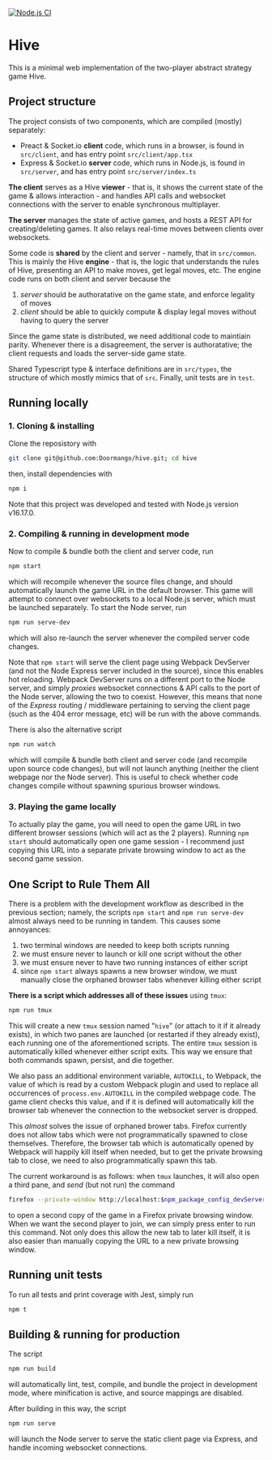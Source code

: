 [![Node.js CI](https://github.com/Doormango/hive/actions/workflows/node.js.yml/badge.svg)](https://github.com/Doormango/hive/actions/workflows/node.js.yml)

# Hive
This is a minimal web implementation of the two-player abstract strategy game Hive.

## Project structure

The project consists of two components, which are compiled (mostly) separately:
- Preact & Socket.io **client** code, which runs in a browser, is found in
    ```src/client```,
    and has entry point
    ```src/client/app.tsx```
- Express & Socket.io **server** code, which runs in Node.js, is found in
    ```src/server```,
    and has entry point
    ```src/server/index.ts```

**The client** serves as a Hive **viewer** - that is, it shows the current state of the game & allows interaction - and handles API calls and websocket connections with the server to enable synchronous multiplayer.

**The server** manages the state of active games, and hosts a REST API for creating/deleting games. It also relays real-time moves between clients over websockets.

Some code is **shared** by the client and server - namely, that in
```src/common```. This is mainly the Hive **engine** - that is, the logic that understands the rules of Hive, presenting an API to make moves, get legal moves, etc. The engine code runs on both client and server because the
1. *server* should be authoratative on the game state, and enforce legality of moves
2. *client* should be able to quickly compute & display legal moves without having to query the server

Since the game state is distributed, we need additional code to maintiain parity. Whenever there is a disagreement, the server is authoratative; the client requests and loads the server-side game state.

Shared Typescript type & interface definitions are in ```src/types```, the structure of which mostly mimics that of ```src```. Finally, unit tests are in ```test```.

## Running locally

### 1. Cloning & installing

Clone the reposistory with
```bash
git clone git@github.com:Doormango/hive.git; cd hive
```
then, install dependencies with
```bash
npm i
```

Note that this project was developed and tested with Node.js version v16.17.0.

### 2. Compiling & running in development mode

Now to compile & bundle both the client and server code, run
```bash
npm start
```
which will recompile whenever the source files change, and should automatically launch the game URL in the default browser. This game will attempt to connect over websockets to a local Node.js server, which must be launched separately. To start the Node server, run
```bash
npm run serve-dev
```
which will also re-launch the server whenever the compiled server code changes.

Note that `npm start` will serve the client page using Webpack DevServer (and not the Node Express server included in the source), since this enables hot reloading. Webpack DevServer runs on a different port to the Node server, and simply *proxies* websocket connections & API calls to the port of the Node server, allowing the two to coexist. However, this means that none of the *Express* routing / middleware pertaining to serving the client page (such as the 404 error message, etc) will be run with the above commands.

There is also the alternative script
```bash
npm run watch
```
which will compile & bundle both client and server code (and recompile upon source code changes), but will not launch anything (neither the client webpage nor the Node server). This is useful to check whether code changes compile without spawning spurious browser windows.

### 3. Playing the game locally

To actually play the game, you will need to open the game URL in two different browser sessions (which will act as the 2 players). Running ```npm start``` should automatically open one game session - I recommend just copying this URL into a separate private browsing window to act as the second game session.

## One Script to Rule Them All

There is a problem with the development workflow as described in the previous section; namely, the scripts ```npm start``` and ```npm run serve-dev``` almost always need to be running in tandem. This causes some annoyances:

1. two terminal windows are needed to keep both scripts running
2. we must ensure never to launch or kill one script without the other
3. we must ensure never to have two running instances of either script
4. since ```npm start``` always spawns a new browser window, we must manually close the orphaned browser tabs whenever killing either script 

**There is a script which addresses all of these issues** using ```tmux```:
```bash
npm run tmux
```
This will create a new ```tmux``` session named "```hive```" (or attach to it if it already exists), in which two panes are launched (or restarted if they already exist), each running one of the aforementioned scripts. The entire ```tmux``` session is automatically killed whenever either script exits. This way we ensure that both commands spawn, persist, and die together.

We also pass an additional environment variable, ```AUTOKILL```, to Webpack, the value of which is read by a custom Webpack plugin and used to replace all occurrences of ```process.env.AUTOKILL``` in the compiled webpage code. The game client checks this value, and if it is defined will automatically kill the browser tab whenever the connection to the websocket server is dropped.

This *almost* solves the issue of orphaned brower tabs. Firefox currently does not allow tabs which were not programmatically spawned to close themselves. Therefore, the browser tab which is automatically opened by Webpack will happily kill itself when needed, but to get the private browsing tab to close, we need to also programmatically spawn this tab.

The current workaround is as follows: when ```tmux``` launches, it will also open a third pane, and *send* (but not run) the command
```bash
firefox --private-window http://localhost:$npm_package_config_devServerPort/game/$npm_package_config_devGameId/'
```
to open a second copy of the game in a Firefox private browsing window. When we want the second player to join, we can simply press enter to run this command. Not only does this allow the new tab to later kill itself, it is also easier than manually copying the URL to a new private browsing window.

## Running unit tests

To run all tests and print coverage with Jest, simply run
```bash
npm t
```

## Building & running for production

The script
```bash
npm run build
```
will automatically lint, test, compile, and bundle the project in development mode, where minification is active, and source mappings are disabled.

After building in this way, the script
```bash
npm run serve
```
will launch the Node server to serve the static client page via Express, and handle incoming websocket connections.
